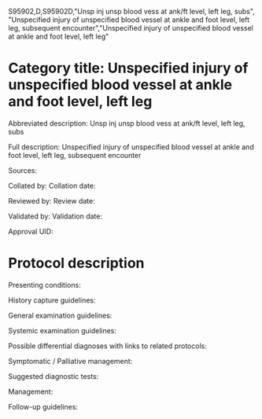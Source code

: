S95902,D,S95902D,"Unsp inj unsp blood vess at ank/ft level, left leg, subs", "Unspecified injury of unspecified blood vessel at ankle and foot level, left leg, subsequent encounter","Unspecified injury of unspecified blood vessel at ankle and foot level, left leg"
# Category title: Unspecified injury of unspecified blood vessel at ankle and foot level, left leg

Abbreviated description: Unsp inj unsp blood vess at ank/ft level, left leg, subs

Full description: Unspecified injury of unspecified blood vessel at ankle and foot level, left leg, subsequent encounter

Sources:

Collated by:
Collation date:

Reviewed by:
Review date:

Validated by:
Validation date:

Approval UID:

# Protocol description

Presenting conditions:

History capture guidelines:

General examination guidelines:

Systemic examination guidelines:

Possible differential diagnoses with links to related protocols:

Symptomatic / Palliative management:

Suggested diagnostic tests:

Management:

Follow-up guidelines:
